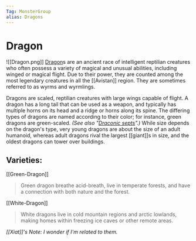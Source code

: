 ```yaml
---
Tag: MonsterGroup
alias: Dragons
---
```

# Dragon
![[Dragon.png]]
[Dragon](https://pathfinderwiki.com/wiki/Dragon)s are an ancient race of intelligent reptilian creatures who often possess a variety of magical and unusual abilities, including winged or magical flight. Due to their power, they are counted among the most legendary creatures in all the [[Avistan]] region. They are sometimes referred to as wyrms and wyrmlings.

Dragons are scaled, reptilian creatures with large wings capable of flight. A dragon has a long tail that can be used as a weapon, and typically has multiple horns on its head and a ridge or horns along its spine. The differing types of dragons are named according to their color; for instance, green dragons are green-scaled. _(See also "[Draconic septs](https://pathfinderwiki.com/wiki/Dragon#Draconic_septs)".)_ While size depends on the dragon's type, very young dragons are about the size of an adult humanoid, whereas adult dragons rival the largest [[giant]]s in size, and the oldest dragons can tower over buildings.

## Varieties:
[[Green-Dragon]]
> Green dragon breathe acid-breath, live in temperate forests, and have a connection with both nature and the forest. 

[[White-Dragon]]
>White dragons live in cold mountain regions and arctic lowlands, making homes within freezing ice caves or other remote areas. 

*[[Xiat]]'s Note: I wonder if I'm related to them.*
